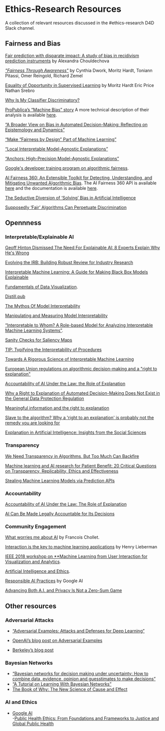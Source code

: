 # Ethics-Research Resources

A collection of relevant resources discussed in the #ethics-research D4D Slack channel.

## Fairness and Bias

[Fair prediction with disparate impact: A study of bias in recidivism prediction instruments](https://arxiv.org/abs/1610.07524) by Alexandra Chouldechova 

[*"Fairness Through Awareness"*](https://arxiv.org/pdf/1104.3913.pdf) by Cynthia Dwork, Moritz Hardt, Toniann Pitassi, Omer Reingold, Richard Zemel

[Equality of Opportunity in Supervised Learning](https://arxiv.org/pdf/1610.02413.pdf) by Moritz Hardt Eric Price Nathan Srebro

[Why Is My Classifier Discriminatory?](https://papers.nips.cc/paper/7613-why-is-my-classifier-discriminatory) 

[ProPublica’s “Machine Bias” story](https://www.propublica.org/article/machine-bias-risk-assessments-in-criminal-sentencing) A more technical description of their analysis is available [here](https://www.propublica.org/article/how-we-analyzed-the-compas-recidivism-algorithm). 

[“A Broader View on Bias in Automated Decision-Making: Reflecting on Epistemology and Dynamics”](https://arxiv.org/pdf/1807.00553.pdf) 

[“Make “Fairness by Design” Part of Machine Learning”](https://hbr.org/2018/08/make-fairness-by-design-part-of-machine-learning) 

[“Local Interpretable Model-Agnostic Explanations”](https://arxiv.org/pdf/1602.04938.pdf) 

[“Anchors: High-Precision Model-Agnostic Explanations”](https://homes.cs.washington.edu/~marcotcr/aaai18.pdf) 

[Google's developer training program on algorithmic fairness](https://developers.google.com/machine-learning/fairness-overview/).

[AI Fairness 360: An Extensible Toolkit for Detecting, Understanding, and Mitigating Unwanted Algorithmic Bias](https://arxiv.org/pdf/1810.01943.pdf). The AI Fairness 360 API is available [here](https://aif360.mybluemix.net/) and the documentation is available [here](https://aif360.readthedocs.io/en/latest/). 

[The Seductive Diversion of ‘Solving’ Bias in Artificial Intelligence](https://medium.com/s/story/the-seductive-diversion-of-solving-bias-in-artificial-intelligence-890df5e5ef53) 

[Supposedly ‘Fair’ Algorithms Can Perpetuate Discrimination](https://www.wired.com/story/ideas-joi-ito-insurance-algorithms/amp) 

## Opennness 

### Interpretable/Explainable AI

[Geoff Hinton Dismissed The Need For Explainable AI: 8 Experts Explain Why He's Wrong](https://www.forbes.com/sites/cognitiveworld/2018/12/20/geoff-hinton-dismissed-the-need-for-explainable-ai-8-experts-explain-why-hes-wrong/amp/) 

[Evolving the IRB: Building Robust Review for Industry Research ](https://scholarlycommons.law.wlu.edu/cgi/viewcontent.cgi?referer=&httpsredir=1&article=1042&context=wlulr-online) 

[Interpretable Machine Learning: A Guide for Making Black Box Models Explainable](https://christophm.github.io/interpretable-ml-book/index.html)

[Fundamentals of Data Visualization](https://serialmentor.com/dataviz/). 

[Distill.pub](https://distill.pub/2018/building-blocks/)

[The Mythos Of Model Interpretability](https://arxiv.org/abs/1606.03490) 

[Manipulating and Measuring Model Interpretability](https://arxiv.org/pdf/1802.07810.pdf)

[“Interpretable to Whom? A Role-based Model for Analyzing Interpretable Machine Learning Systems”](https://arxiv.org/abs/1806.07552).

[Sanity Checks for Saliency Maps](https://papers.nips.cc/paper/8160-sanity-checks-for-saliency-maps)

[TIP: Typifying the Interpretability of Procedures](https://arxiv.org/abs/1706.02952)

[Towards A Rigorous Science of Interpretable Machine Learning](https://arxiv.org/abs/1702.08608)

[European Union regulations on algorithmic decision-making and a "right to explanation"](https://arxiv.org/abs/1606.08813) 

[Accountability of AI Under the Law: the Role of Explanation](https://arxiv.org/abs/1711.01134)

[Why a Right to Explanation of Automated Decision-Making Does Not Exist in the General Data Protection Regulation](https://academic.oup.com/idpl/article/7/2/76/3860948)

[Meaningful information and the right to explanation](https://academic.oup.com/idpl/article/7/4/233/4762325)

[Slave to the algorithm? Why a 'right to an explanation' is probably not the remedy you are looking for](https://strathprints.strath.ac.uk/61618/8/Edwards_Veale_DLTR_2017_Slave_to_the_algorithm_why_a_right_to_an_explanation_is_probably.pdf) 

[Explanation in Artificial Intelligence:
Insights from the Social Sciences](https://arxiv.org/pdf/1706.07269.pdf)

### Transparency 

[We Need Transparency in Algorithms, But Too Much Can Backfire](https://hbr.org/2018/07/we-need-transparency-in-algorithms-but-too-much-can-backfire)

[Machine learning and AI research for Patient Benefit: 20 Critical Questions on Transparency, Replicability, Ethics and Effectiveness](https://arxiv.org/abs/1812.10404v1)

[Stealing Machine Learning Models  via Prediction APIs ](https://www.usenix.org/system/files/conference/usenixsecurity16/sec16_paper_tramer.pdf) 

### Accountability

[Accountability of AI Under the Law: The Role of Explanation](https://arxiv.org/abs/1711.01134)

[AI Can Be Made Legally Accountable for Its Decisions](https://www.google.com/amp/s/www.technologyreview.com/s/609495/ai-can-be-made-legally-accountable-for-its-decisions/amp/)

### Community Engagement

[What worries me about AI](https://medium.com/@francois.chollet/what-worries-me-about-ai-ed9df072b704) by Francois Chollet.

[Interaction is the key to machine learning applications](https://web.media.mit.edu/~lieber/Lieberary/AI/Interaction-Is/Interaction-Is.html) by Henry Lieberman

[IEEE 2018 workshop on **Machine Learning from User Interaction for Visualization and Analytics](https://learningfromusersworkshop.github.io).

[Artificial Intelligence and Ethics](https://harvardmagazine.com/2019/01/artificial-intelligence-limitations).  

[Responsible AI Practices](https://ai.google/education/responsible-ai-practices) by Google AI

[Advancing Both A.I. and Privacy Is Not a Zero-Sum Game](https://fortune.com/2018/12/27/ai-privacy-innovation-machine-learning/)

## Other resources

### Adversarial Attacks

- [“Adversarial Examples: Attacks and Defenses for Deep Learning”](https://arxiv.org/pdf/1712.07107.pdf)

- [OpenAI’s blog post on Adversarial Examples](https://blog.openai.com/adversarial-example-research/)

- [Berkeley’s blog post](https://ml.berkeley.edu/blog/2018/01/10/adversarial-examples/)

### Bayesian Networks

- [“Bayesian networks for decision making under uncertainty: How to combine data, evidence, opinion and
guesstimates to make decisions”](https://rcc.uq.edu.au/filething/get/4349/Bayesian-networks-UQ_Seminar_Nov2016.pdf)
- [“A Tutorial on Learning With Bayesian Networks”](https://www.cis.upenn.edu/~mkearns/papers/barbados/heckerman.pdf)
- [The Book of Why: The New Science of Cause and Effect](https://www.amazon.com/Book-Why-Science-Cause-Effect/dp/046509760X)  

### AI and Ethics  
- [Google AI](https://www.blog.google/technology/ai/ai-principles/)  
-[Public Health Ethics: From Foundations and Frameworks to Justice and Global Public Health ](https://journals.sagepub.com/doi/abs/10.1111/j.1748-720X.2004.tb00470.x)
